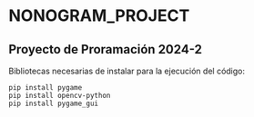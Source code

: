# NONOGRAM_PROJECT
## Proyecto de Proramación 2024-2

Bibliotecas necesarias de instalar para la ejecución del código:

```
pip install pygame
pip install opencv-python
pip install pygame_gui
```

